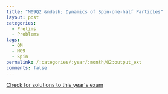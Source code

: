 ```yaml
---
title: "M09Q2 &ndash; Dynamics of Spin-one-half Particles"
layout: post
categories:
  - Prelims
  - Problems
tags:
  - QM
  - M09
  - Spin
permalink: /:categories/:year/:month/Q2:output_ext
comments: false
---
```

<object data="2009M2Q.pdf" type="application/pdf" width="100%" height="500"></object>
<div class="message"><a href='https://princetonprelim.com/prelim/23/'>Check for solutions to this year's exam</a></div>